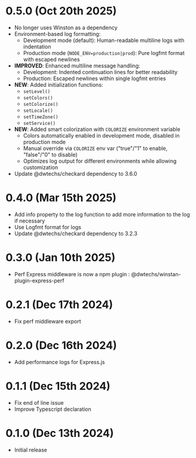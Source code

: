 # 0.5.0 (Oct 20th 2025)

- No longer uses Winston as a dependency
- Environment-based log formatting:
  - Development mode (default): Human-readable multiline logs with indentation
  - Production mode (`NODE_ENV=production|prod`): Pure logfmt format with escaped newlines
- **IMPROVED**: Enhanced multiline message handling:
  - Development: Indented continuation lines for better readability
  - Production: Escaped newlines within single logfmt entries
- **NEW**: Added initialization functions:
  - `setLevel()`
  - `setColors()`
  - `setColorize()`
  - `setLocale()`
  - `setTimeZone()`
  - `setService()`
- **NEW**: Added smart colorization with `COLORIZE` environment variable
  - Colors automatically enabled in development mode, disabled in production mode
  - Manual override via `COLORIZE` env var ("true"/"1" to enable, "false"/"0" to disable)
  - Optimizes log output for different environments while allowing customization
- Update @dwtechs/checkard dependency to 3.6.0


# 0.4.0 (Mar 15th 2025)

- Add info property to the log function to add more information to the log if necessary
- Use Logfmt format for logs
- Update @dwtechs/checkard dependency to 3.2.3 


# 0.3.0 (Jan 10th 2025)

- Perf Express middleware is now a npm plugin : @dwtechs/winstan-plugin-express-perf 


# 0.2.1 (Dec 17th 2024)

- Fix perf middleware export


# 0.2.0 (Dec 16th 2024)

- Add performance logs for Express.js


# 0.1.1 (Dec 15th 2024)

- Fix end of line issue
- Improve Typescript declaration


# 0.1.0 (Dec 13th 2024)

- Initial release
